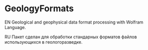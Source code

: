 # GeologyFormats
EN
Geological and geophysical data format processing with Wolfram Language.

RU
Пакет сделан для обработки стандарных форматов файлов использующихся в геологоразведке. 

